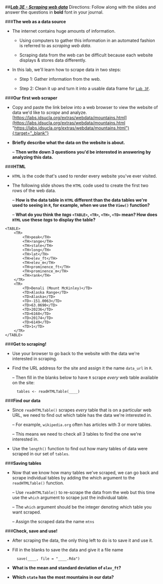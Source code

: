 ##***<u>Lab 3E - Scraping web data</u>***
Directions: Follow along with the slides and answer the questions in **bold** font in your journal.

###**The web as a data source**
* The internet contains huge amounts of information.

    - Using computers to gather this information in an automated fashion is referred to as *scraping
web data*.

    - Scraping data from the web can be difficult because each website displays & stores data
differently.

* In this lab, we'll learn how to scrape data in two steps:

    - Step 1: Gather information from the web.

    - Step 2: Clean it up and turn it into a usable data frame for [```Lab 3F```](lab3f.md).

###**Our first web scraper**
* Copy and paste the link below into a web browser to view the website of data we'd like to *scrape*
and analyze.<br>
    [https://labs.idsucla.org/extras/webdata/mountains.html](https://labs.idsucla.org/extras/webdata/mountains.html "https://labs.idsucla.org/extras/webdata/mountains.html"){:target="_blank"}

* **Briefly describe what the data on the website is about.**

    – **Then write down 3 questions you'd be interested in answering by analyzing this
    data.**

###**HTML**
* ```HTML``` is the code that's used to render every website you've ever visited.

* The following slide shows the ```HTML``` code used to create the first two rows of the web data.

    – **How is the data table in ```HTML``` different than the data tables we're used to seeing in
    ```R```, for example, when we use the ```View()``` function?**

    – **What do you think the *tags* ```<TABLE>```, ```<TR>```, ```<TH>```, ```<TD>``` mean? How does ```HTML``` use
    these *tags* to display the table?**

```
<TABLE>
    <TR>
        <TH>peak</TH>
        <TH>range</TH>
        <TH>state</TH>
        <TH>long</TH>
        <TH>lat</TH>
        <TH>elev_ft</TH>
        <TH>elev_m</TH>
        <TH>prominence_ft</TH>
        <TH>prominence_m</TH>
        <TH>rank</TH>
    </TR>
    <TR>
        <TD>Denali (Mount McKinley)</TD>
        <TD>Alaska Range</TD>
        <TD>Alaska</TD>
        <TD>-151.0063</TD>
        <TD>63.0690</TD>
        <TD>20236</TD>
        <TD>6168</TD>
        <TD>20174</TD>
        <TD>6149</TD>
        <TD>1</TD>
    </TR>
</TABLE>
```

###**Get to scraping!**
* Use your browser to go back to the website with the data we're interested in scraping.

* Find the URL address for the site and assign it the name ```data_url``` in ```R```.

    – Then fill in the blanks below to have ```R``` scrape *every* web table available on the site:

        tables <- readHTMLTable(____)

###**Find our data**
* Since ```readHTMLTable()``` scrapes *every* table that is on a particular web URL, we need to find out
which table has the data we're interested in.

    – For example, ```wikipedia.org``` often has articles with 3 or more tables.

    – This means we need to check all 3 tables to find the one we're interested in.

* Use the ```length()``` function to find out how many tables of data were scraped in our set of ```tables```.

###**Saving tables**

* Now that we know how many tables we've scraped, we can go back and scrape individual tables
by adding the which argument to the ```readHTMLTable()``` function.

    – Use ```readHTMLTable()``` to re-scrape the data from the web but this time use the ```which```
    argument to scrape just the individual table.

    – The ```which``` argument should be the integer denoting which table you want scraped.

    – Assign the scraped data the name ```mtns```

###**Check, save and use!**
* After scraping the data, the only thing left to do is to save it and use it.

* Fill in the blanks to save the data and give it a file name

        save(____, file = "____.Rda")

* **What is the mean and standard deviation of ```elev_ft```?**

* **Which ```state``` has the most mountains in our data?**